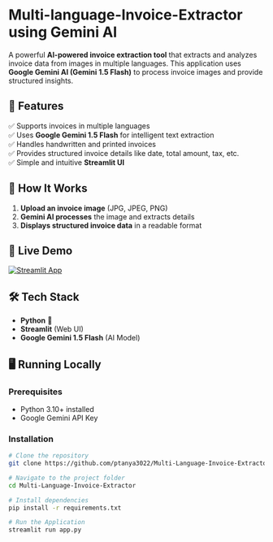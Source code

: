 # Multi-language-Invoice-Extractor using Gemini AI  

A powerful **AI-powered invoice extraction tool** that extracts and analyzes invoice data from images in multiple languages. This application uses **Google Gemini AI (Gemini 1.5 Flash)** to process invoice images and provide structured insights.

## 🚀 Features  
✅ Supports invoices in multiple languages  
✅ Uses **Google Gemini 1.5 Flash** for intelligent text extraction  
✅ Handles handwritten and printed invoices  
✅ Provides structured invoice details like date, total amount, tax, etc.  
✅ Simple and intuitive **Streamlit UI**  

## 🎯 How It Works  
1. **Upload an invoice image** (JPG, JPEG, PNG)  
2. **Gemini AI processes** the image and extracts details  
3. **Displays structured invoice data** in a readable format  

## 🔗 Live Demo  
[![Streamlit App](https://img.shields.io/badge/Streamlit-Online-blue)](https://multi-language-invoice-extractor-k4bm5erizra3bmsem6itcx.streamlit.app/)  

## 🛠️ Tech Stack  
- **Python** 🐍  
- **Streamlit** (Web UI)  
- **Google Gemini 1.5 Flash** (AI Model)  
  
## 🖥️ Running Locally  

### Prerequisites  
- Python 3.10+ installed  
- Google Gemini API Key  

### Installation  

```bash
# Clone the repository
git clone https://github.com/ptanya3022/Multi-Language-Invoice-Extractor.git

# Navigate to the project folder
cd Multi-Language-Invoice-Extractor

# Install dependencies
pip install -r requirements.txt

# Run the Application
streamlit run app.py
